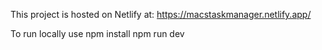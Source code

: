 This project is hosted on Netlify at: https://macstaskmanager.netlify.app/

To run locally use 
npm install
npm run dev
 